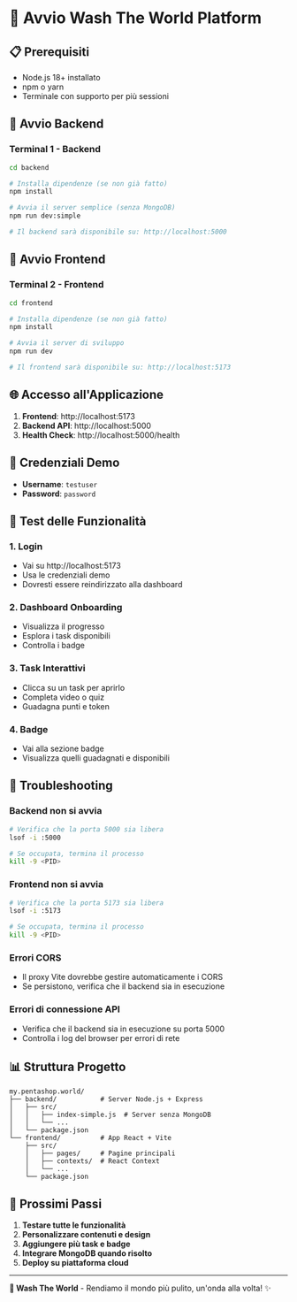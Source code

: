 # 🚀 Avvio Wash The World Platform

## 📋 Prerequisiti

- Node.js 18+ installato
- npm o yarn
- Terminale con supporto per più sessioni

## 🔧 Avvio Backend

### Terminal 1 - Backend
```bash
cd backend

# Installa dipendenze (se non già fatto)
npm install

# Avvia il server semplice (senza MongoDB)
npm run dev:simple

# Il backend sarà disponibile su: http://localhost:5000
```

## 🎨 Avvio Frontend

### Terminal 2 - Frontend
```bash
cd frontend

# Installa dipendenze (se non già fatto)
npm install

# Avvia il server di sviluppo
npm run dev

# Il frontend sarà disponibile su: http://localhost:5173
```

## 🌐 Accesso all'Applicazione

1. **Frontend**: http://localhost:5173
2. **Backend API**: http://localhost:5000
3. **Health Check**: http://localhost:5000/health

## 🔑 Credenziali Demo

- **Username**: `testuser`
- **Password**: `password`

## 📱 Test delle Funzionalità

### 1. **Login**
- Vai su http://localhost:5173
- Usa le credenziali demo
- Dovresti essere reindirizzato alla dashboard

### 2. **Dashboard Onboarding**
- Visualizza il progresso
- Esplora i task disponibili
- Controlla i badge

### 3. **Task Interattivi**
- Clicca su un task per aprirlo
- Completa video o quiz
- Guadagna punti e token

### 4. **Badge**
- Vai alla sezione badge
- Visualizza quelli guadagnati e disponibili

## 🔧 Troubleshooting

### Backend non si avvia
```bash
# Verifica che la porta 5000 sia libera
lsof -i :5000

# Se occupata, termina il processo
kill -9 <PID>
```

### Frontend non si avvia
```bash
# Verifica che la porta 5173 sia libera
lsof -i :5173

# Se occupata, termina il processo
kill -9 <PID>
```

### Errori CORS
- Il proxy Vite dovrebbe gestire automaticamente i CORS
- Se persistono, verifica che il backend sia in esecuzione

### Errori di connessione API
- Verifica che il backend sia in esecuzione su porta 5000
- Controlla i log del browser per errori di rete

## 📊 Struttura Progetto

```
my.pentashop.world/
├── backend/           # Server Node.js + Express
│   ├── src/
│   │   ├── index-simple.js  # Server senza MongoDB
│   │   └── ...
│   └── package.json
└── frontend/          # App React + Vite
    ├── src/
    │   ├── pages/     # Pagine principali
    │   ├── contexts/  # React Context
    │   └── ...
    └── package.json
```

## 🎯 Prossimi Passi

1. **Testare tutte le funzionalità**
2. **Personalizzare contenuti e design**
3. **Aggiungere più task e badge**
4. **Integrare MongoDB quando risolto**
5. **Deploy su piattaforma cloud**

---

**🌊 Wash The World** - Rendiamo il mondo più pulito, un'onda alla volta! ✨ 